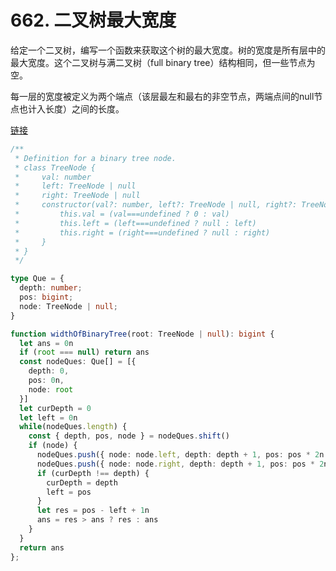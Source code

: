 # 662. 二叉树最大宽度

给定一个二叉树，编写一个函数来获取这个树的最大宽度。树的宽度是所有层中的最大宽度。这个二叉树与满二叉树（full binary tree）结构相同，但一些节点为空。

每一层的宽度被定义为两个端点（该层最左和最右的非空节点，两端点间的null节点也计入长度）之间的长度。

[链接](https://leetcode-cn.com/problems/maximum-width-of-binary-tree)

```ts
/**
 * Definition for a binary tree node.
 * class TreeNode {
 *     val: number
 *     left: TreeNode | null
 *     right: TreeNode | null
 *     constructor(val?: number, left?: TreeNode | null, right?: TreeNode | null) {
 *         this.val = (val===undefined ? 0 : val)
 *         this.left = (left===undefined ? null : left)
 *         this.right = (right===undefined ? null : right)
 *     }
 * }
 */

type Que = {
  depth: number;
  pos: bigint;
  node: TreeNode | null;
}

function widthOfBinaryTree(root: TreeNode | null): bigint {
  let ans = 0n
  if (root === null) return ans
  const nodeQues: Que[] = [{
    depth: 0,
    pos: 0n,
    node: root
  }]
  let curDepth = 0
  let left = 0n
  while(nodeQues.length) {
    const { depth, pos, node } = nodeQues.shift()
    if (node) {
      nodeQues.push({ node: node.left, depth: depth + 1, pos: pos * 2n })
      nodeQues.push({ node: node.right, depth: depth + 1, pos: pos * 2n + 1n })
      if (curDepth !== depth) {
        curDepth = depth
        left = pos
      }
      let res = pos - left + 1n
      ans = res > ans ? res : ans
    }
  }
  return ans
};
```
